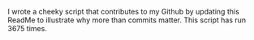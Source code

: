 I wrote a cheeky script that contributes to my Github by updating this ReadMe to illustrate why more than commits matter. This script has run 3675 times.